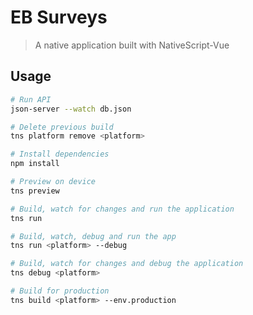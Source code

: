 # EB Surveys

> A native application built with NativeScript-Vue

## Usage

``` bash
# Run API
json-server --watch db.json

# Delete previous build
tns platform remove <platform>

# Install dependencies
npm install

# Preview on device
tns preview

# Build, watch for changes and run the application
tns run

# Build, watch, debug and run the app
tns run <platform> --debug

# Build, watch for changes and debug the application
tns debug <platform>

# Build for production
tns build <platform> --env.production

```
